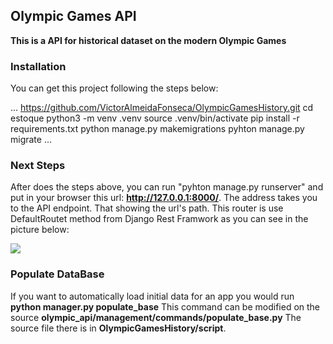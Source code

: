 ## Olympic Games API

**This is a API for historical dataset on the modern Olympic Games**

### Installation

You can get this project following the steps below:

...
https://github.com/VictorAlmeidaFonseca/OlympicGamesHistory.git
cd estoque
python3 -m venv .venv
source .venv/bin/activate
pip install -r requirements.txt
python manage.py makemigrations
pyhton manage.py migrate
...

### Next Steps

After does the steps above, you can run "pyhton manage.py runserver" and put in your browser this url: **http://127.0.0.1:8000/**.
The address takes you to the API endpoint. That showing the url's path. This router is use DefaultRoutet method from Django Rest Framwork as you can see in the picture below:

 ![](https://user-images.githubusercontent.com/36797751/73865793-95f26480-4822-11ea-978d-6c13019684e3.png)

### Populate DataBase

If you want to automatically load initial data for an app you would run **python manager.py populate_base** This command can be modified on the source **olympic_api/management/commands/populate_base.py**
The source file there is in **OlympicGamesHistory/script**.

